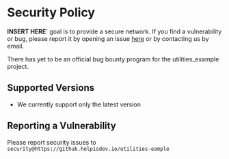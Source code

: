 # Security Policy

__INSERT HERE__' goal is to provide a secure network. If you find a vulnerability or bug, please report it by opening an issue [here](https:&#x2F;&#x2F;github.com&#x2F;helpisdev&#x2F;utilities_example.git/issues/new?assignees=&labels=&template=bug_template.md&title=) or by contacting us by email.

There has yet to be an official bug bounty program for the utilities_example project.

## Supported Versions

- We currently support only the latest version

## Reporting a Vulnerability

Please report security issues to `security@https://github.helpisdev.io/utilities-eample`
